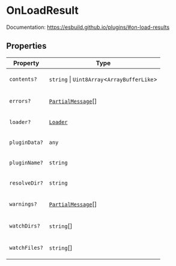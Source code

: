 # OnLoadResult

Documentation: https://esbuild.github.io/plugins/#on-load-results

## Properties

<table>
<thead>
<tr>
<th>Property</th>
<th>Type</th>
</tr>
</thead>
<tbody>
<tr>
<td>

<a id="contents"></a> `contents?`

</td>
<td>

`string` \| `Uint8Array`\<`ArrayBufferLike`\>

</td>
</tr>
<tr>
<td>

<a id="errors"></a> `errors?`

</td>
<td>

[`PartialMessage`](PartialMessage.md)[]

</td>
</tr>
<tr>
<td>

<a id="loader"></a> `loader?`

</td>
<td>

[`Loader`](../type-aliases/Loader.md)

</td>
</tr>
<tr>
<td>

<a id="plugindata"></a> `pluginData?`

</td>
<td>

`any`

</td>
</tr>
<tr>
<td>

<a id="pluginname"></a> `pluginName?`

</td>
<td>

`string`

</td>
</tr>
<tr>
<td>

<a id="resolvedir"></a> `resolveDir?`

</td>
<td>

`string`

</td>
</tr>
<tr>
<td>

<a id="warnings"></a> `warnings?`

</td>
<td>

[`PartialMessage`](PartialMessage.md)[]

</td>
</tr>
<tr>
<td>

<a id="watchdirs"></a> `watchDirs?`

</td>
<td>

`string`[]

</td>
</tr>
<tr>
<td>

<a id="watchfiles"></a> `watchFiles?`

</td>
<td>

`string`[]

</td>
</tr>
</tbody>
</table>
